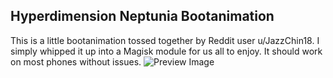 ## Hyperdimension Neptunia Bootanimation
This is a little bootanimation tossed together by Reddit user u/JazzChin18. I simply whipped it up into a Magisk module for us all to enjoy. It should work on most phones without issues.
![Preview Image](https://i.postimg.cc/FK6thCt6/pixel-quite-black-portrait.png)
